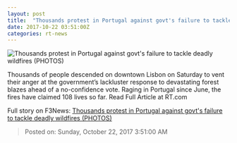 ```yaml
---
layout: post
title:  "Thousands protest in Portugal against govt's failure to tackle deadly wildfires (PHOTOS)"
date: 2017-10-22 03:51:00Z
categories: rt-news
---
```


![Thousands protest in Portugal against govt's failure to tackle deadly wildfires (PHOTOS)](https://cdni.rt.com/files/2017.10/article/59ec0898fc7e9399358b4569.jpg)

Thousands of people descended on downtown Lisbon on Saturday to vent their anger at the government’s lackluster response to devastating forest blazes ahead of a no-confidence vote. Raging in Portugal since June, the fires have claimed 108 lives so far. Read Full Article at RT.com


Full story on F3News: [Thousands protest in Portugal against govt's failure to tackle deadly wildfires (PHOTOS)](http://www.f3nws.com/n/yMkz2C)

> Posted on: Sunday, October 22, 2017 3:51:00 AM
